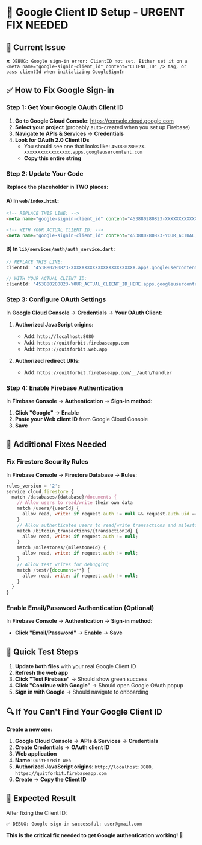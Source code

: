 # 🔑 Google Client ID Setup - URGENT FIX NEEDED

## 🚨 **Current Issue**
```
❌ DEBUG: Google sign-in error: ClientID not set. Either set it on a <meta name="google-signin-client_id" content="CLIENT_ID" /> tag, or pass clientId when initializing GoogleSignIn
```

## ✅ **How to Fix Google Sign-in**

### **Step 1: Get Your Google OAuth Client ID**

1. **Go to Google Cloud Console**: https://console.cloud.google.com
2. **Select your project** (probably auto-created when you set up Firebase)
3. **Navigate to APIs & Services** → **Credentials**
4. **Look for OAuth 2.0 Client IDs**
   - You should see one that looks like: `453880280823-xxxxxxxxxxxxxxxxx.apps.googleusercontent.com`
   - **Copy this entire string**

### **Step 2: Update Your Code**

**Replace the placeholder in TWO places:**

#### **A) In `web/index.html`:**
```html
<!-- REPLACE THIS LINE: -->
<meta name="google-signin-client_id" content="453880280823-XXXXXXXXXXXXXXXXXXXXXXXX.apps.googleusercontent.com">

<!-- WITH YOUR ACTUAL CLIENT ID: -->
<meta name="google-signin-client_id" content="453880280823-YOUR_ACTUAL_CLIENT_ID_HERE.apps.googleusercontent.com">
```

#### **B) In `lib/services/auth/auth_service.dart`:**
```dart
// REPLACE THIS LINE:
clientId: '453880280823-XXXXXXXXXXXXXXXXXXXXXXXX.apps.googleusercontent.com',

// WITH YOUR ACTUAL CLIENT ID:
clientId: '453880280823-YOUR_ACTUAL_CLIENT_ID_HERE.apps.googleusercontent.com',
```

### **Step 3: Configure OAuth Settings**

In **Google Cloud Console** → **Credentials** → **Your OAuth Client**:

1. **Authorized JavaScript origins:**
   - Add: `http://localhost:8080`
   - Add: `https://quitforbit.firebaseapp.com`
   - Add: `https://quitforbit.web.app`

2. **Authorized redirect URIs:**
   - Add: `https://quitforbit.firebaseapp.com/__/auth/handler`

### **Step 4: Enable Firebase Authentication**

In **Firebase Console** → **Authentication** → **Sign-in method**:

1. **Click "Google"** → **Enable**
2. **Paste your Web client ID** from Google Cloud Console
3. **Save**

## 🔧 **Additional Fixes Needed**

### **Fix Firestore Security Rules**

In **Firebase Console** → **Firestore Database** → **Rules**:

```javascript
rules_version = '2';
service cloud.firestore {
  match /databases/{database}/documents {
    // Allow users to read/write their own data
    match /users/{userId} {
      allow read, write: if request.auth != null && request.auth.uid == userId;
    }
    // Allow authenticated users to read/write transactions and milestones
    match /bitcoin_transactions/{transactionId} {
      allow read, write: if request.auth != null;
    }
    match /milestones/{milestoneId} {
      allow read, write: if request.auth != null;
    }
    // Allow test writes for debugging
    match /test/{document=**} {
      allow read, write: if request.auth != null;
    }
  }
}
```

### **Enable Email/Password Authentication (Optional)**

In **Firebase Console** → **Authentication** → **Sign-in method**:
- **Click "Email/Password"** → **Enable** → **Save**

## 🎯 **Quick Test Steps**

1. **Update both files** with your real Google Client ID
2. **Refresh the web app**
3. **Click "Test Firebase"** → Should show green success
4. **Click "Continue with Google"** → Should open Google OAuth popup
5. **Sign in with Google** → Should navigate to onboarding

## 🔍 **If You Can't Find Your Google Client ID**

**Create a new one:**

1. **Google Cloud Console** → **APIs & Services** → **Credentials**
2. **Create Credentials** → **OAuth client ID**
3. **Web application**
4. **Name**: `QuitForBit Web`
5. **Authorized JavaScript origins**: `http://localhost:8080`, `https://quitforbit.firebaseapp.com`
6. **Create** → **Copy the Client ID**

## 🚀 **Expected Result**

After fixing the Client ID:
```
✅ DEBUG: Google sign-in successful: user@gmail.com
```

**This is the critical fix needed to get Google authentication working!** 🔑 